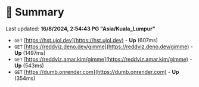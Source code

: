 # 📖 Summary
Last updated: **16/8/2024, 2:54:43 PG "Asia/Kuala_Lumpur"**

- `GET` [https://hst.ujol.dev](https://hst.ujol.dev) - **Up** (607ms)
- `GET` [https://reddviz.deno.dev/gimme](https://reddviz.deno.dev/gimme) - **Up** (1497ms)
- `GET` [https://reddviz.amar.kim/gimme](https://reddviz.amar.kim/gimme) - **Up** (543ms)
- `GET` [https://dumb.onrender.com](https://dumb.onrender.com) - **Up** (354ms)
